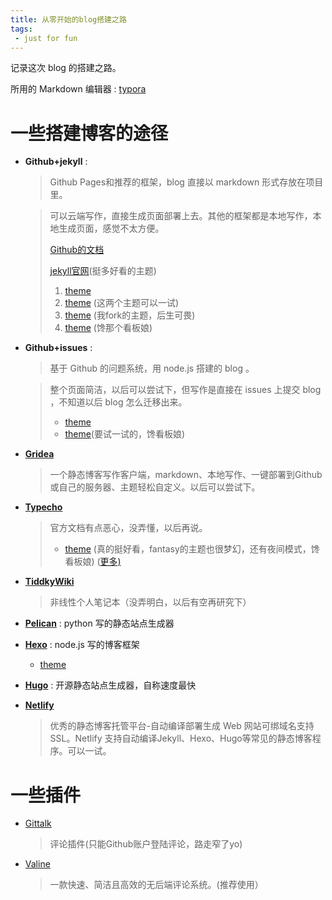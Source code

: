 ```yaml
---
title: 从零开始的blog搭建之路
tags:
 - just for fun
---
```


记录这次 blog 的搭建之路。

所用的 Markdown 编辑器 : [typora](https://www.typora.io/)

# 一些搭建博客的途径

- **Github+jekyll** : 

  > Github Pages和推荐的框架，blog 直接以 markdown 形式存放在项目里。

  > 可以云端写作，直接生成页面部署上去。其他的框架都是本地写作，本地生成页面，感觉不太方便。
  >
  > [Github的文档](https://help.github.com/en/github/working-with-github-pages) 
  >
  > [jekyll官网](https://www.jekyll.com.cn/ )(挺多好看的主题)
  >
  > 1. [theme](https://github.com/mzlogin/mzlogin.github.io ) 
  > 2. [theme](https://github.com/DONGChuan/Yummy-Jekyll)  (这两个主题可以一试)
  > 3. [theme](https://github.com/wu-kan/wu-kan.github.io ) (我fork的主题，后生可畏)
  > 4. [theme](https://github.com/Drinkwang/drinkwang.github.io  ) (馋那个看板娘)                

- **Github+issues** : 

  > 基于 Github 的问题系统，用 node.js 搭建的 blog 。

  > 整个页面简洁，以后可以尝试下，但写作是直接在 issues 上提交 blog ，不知道以后 blog 怎么迁移出来。
  >
  > - [theme]( http://martin-liu.github.io/#/)
  >- [theme](https://github.com/Drinkwang/drinkwang.github.io )(要试一试的，馋看板娘)
  
- [**Gridea**]( https://gridea.dev/) 

  >  一个静态博客写作客户端，markdown、本地写作、一键部署到Github 或自己的服务器、主题轻松自定义。以后可以尝试下。

- [**Typecho**](http://typecho.org/)

  > 官方文档有点恶心，没弄懂，以后再说。
  >
  > - [theme]( https://github.com/Dreamer-Paul/Single ) (真的挺好看，fantasy的主题也很梦幻，还有夜间模式，馋看板娘) ([更多)]( https://paul.ren/)

- [**TiddkyWiki**](https://tiddlywiki.com/) 

  > 非线性个人笔记本（没弄明白，以后有空再研究下）

- [**Pelican**](https://blog.getpelican.com/) : python 写的静态站点生成器

- [**Hexo**](https://hexo.io/zh-cn/) : node.js 写的博客框架

  - [theme](https://github.com/theme-next/hexo-theme-next) 

- [**Hugo**]( https://gohugo.io/) : 开源静态站点生成器，自称速度最快

- [**Netlify**](https://www.netlify.com/) 

  > 优秀的静态博客托管平台-自动编译部署生成 Web 网站可绑域名支持 SSL。Netlify 支持自动编译Jekyll、Hexo、Hugo等常见的静态博客程序。可以一试。



# 一些插件

- [Gittalk](https://gitalk.github.io/)

  > 评论插件(只能Github账户登陆评论，路走窄了yo)

- [Valine](https://valine.js.org/)

  > 一款快速、简洁且高效的无后端评论系统。(推荐使用）
